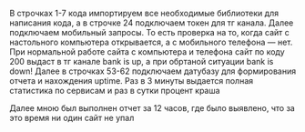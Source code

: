 В строчках 1-7 кода импортируем все необходимые библиотеки для написания кода, а
в строчке 24 подключаем токен для тг канала.
Далее подключаем мобильный запросы.  То есть проверка на то, когда сайт с настольного компьютера открывается, а с мобильного телефона — нет.
При нормальной работе сайта с компьютера и телефона сайт по коду 200 выдаст в тг канале bank is up, а при обртаной ситуации bank is down!
Далее в строчках 53-62 подключаем датубазу для формирования отчета и нахождения uptime.
Раз в 3 минуты выдается полная статистика по сервисам и раз в сутки процент краша

Далее мною был выполнен отчет за 12 часов, где было выявлено, что за это время ни один сайт не упал

